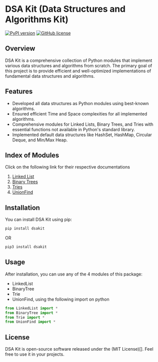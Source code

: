 # DSA Kit (Data Structures and Algorithms Kit)
[![PyPI version](https://badge.fury.io/py/dsakit.svg)](https://badge.fury.io/py/dsakit)
[![GitHub license](https://img.shields.io/github/license/Aayush65/DSAKit)](https://github.com/Aayush65/DSAKit/blob/main/LICENSE)

## Overview

DSA Kit is a comprehensive collection of Python modules that implement various data structures and algorithms from scratch. The primary goal of this project is to provide efficient and well-optimized implementations of fundamental data structures and algorithms.

## Features

- Developed all data structures as Python modules using best-known algorithms.
- Ensured efficient Time and Space complexities for all implemented algorithms.
- Comprehensive modules for Linked Lists, Binary Trees, and Tries with essential functions not available in Python's standard library.
- Implemented default data structures like HashSet, HashMap, Circular Deque, and Min/Max Heap.

## Index of Modules

Click on the following link for their respective documentations

1. [Linked List](https://github.com/Aayush65/DSAKit/blob/main/src/LinkedList.md)
2. [Binary Trees](https://github.com/Aayush65/DSAKit/blob/main/src/BinaryTree.md)
3. [Tries](https://github.com/Aayush65/DSAKit/blob/main/src/Trie.md)
4. [UnionFind](https://github.com/Aayush65/DSAKit/blob/main/src/UnionFind.md)

## Installation

You can install DSA Kit using pip:

```bash
pip install dsakit
```
OR
```bash
pip3 install dsakit
```

## Usage

After installation, you can use any of the 4 modules of this package:
- LinkedList
- BinaryTree
- Trie
- UnionFind,
using the following import on python

```python
from LinkedList import *
from BinaryTree import *
from Trie import *
from UnionFind import *
```

## License

DSA Kit is open-source software released under the (MIT License)[]. Feel free to use it in your projects.